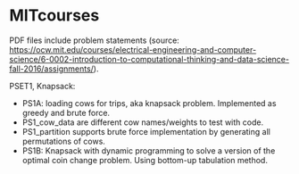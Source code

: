 # MITcourses

PDF files include problem statements (source: https://ocw.mit.edu/courses/electrical-engineering-and-computer-science/6-0002-introduction-to-computational-thinking-and-data-science-fall-2016/assignments/).

PSET1, Knapsack:
  * PS1A: loading cows for trips, aka knapsack problem. Implemented as greedy and brute force.
  * PS1_cow_data are different cow names/weights to test with code.
  * PS1_partition supports brute force implementation by generating all permutations of cows.
  * PS1B: Knapsack with dynamic programming to solve a version of the optimal coin change problem. Using bottom-up tabulation method.



